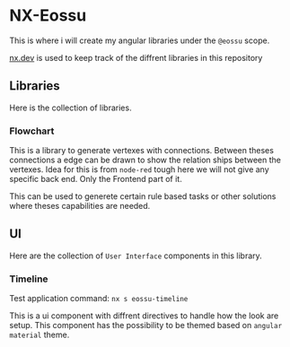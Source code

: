 # NX-Eossu

This is where i will create my angular libraries under the `@eossu` scope.

[nx.dev](https://nx.dev) is used to keep track of the diffrent libraries in this repository

## Libraries

Here is the collection of libraries.

### Flowchart

This is a library to generate vertexes with connections. Between theses connections a edge can be drawn
to show the relation ships between the vertexes. Idea for this is from `node-red` tough here we will not
give any specific back end. Only the Frontend part of it.

This can be used to generete certain rule based tasks or other solutions where theses capabilities are needed.


## UI

Here are the collection of `User Interface` components in this library.

### Timeline

Test application command: `nx s eossu-timeline`

This is a ui component with diffrent directives to handle how the look are setup. This component has the possibility to
be themed based on `angular material` theme.
